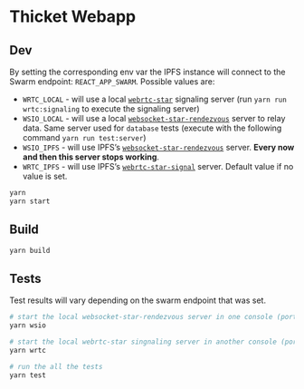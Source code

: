 # Thicket Webapp

## Dev

By setting the corresponding env var the IPFS instance will connect to the Swarm endpoint: `REACT_APP_SWARM`. Possible values are:

- `WRTC_LOCAL` - will use a local [`webrtc-star`](https://github.com/libp2p/js-libp2p-webrtc-star) signaling server (run `yarn run wrtc:signaling` to execute the signaling server)
- `WSIO_LOCAL` - will use a local [`websocket-star-rendezvous`](https://github.com/libp2p/js-libp2p-websocket-star-rendezvous) server to relay data. Same server used for `database` tests (execute with the following command `yarn run test:server`)
- `WSIO_IPFS` - will use IPFS’s [`websocket-star-rendezvous`](https://ws-star.discovery.libp2p.io) server. **Every now and then this server stops working**.
- `WRTC_IPFS` - will use IPFS’s [`webrtc-star-signal`](https://wrtc-star.discovery.libp2p.io) server. Default value if no value is set.

```sh
yarn
yarn start
```

## Build

```sh
yarn build
```

## Tests

Test results will vary depending on the swarm endpoint that was set.

```sh
# start the local websocket-star-rendezvous server in one console (port 9191)
yarn wsio

# start the local webrtc-star singnaling server in another console (port 9090)
yarn wrtc

# run the all the tests
yarn test
```
